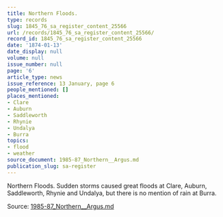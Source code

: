 ```yaml
---
title: Northern Floods.
type: records
slug: 1845_76_sa_register_content_25566
url: /records/1845_76_sa_register_content_25566/
record_id: 1845_76_sa_register_content_25566
date: '1874-01-13'
date_display: null
volume: null
issue_number: null
page: '6'
article_type: news
issue_reference: 13 January, page 6
people_mentioned: []
places_mentioned:
- Clare
- Auburn
- Saddleworth
- Rhynie
- Undalya
- Burra
topics:
- flood
- weather
source_document: 1985-87_Northern__Argus.md
publication_slug: sa-register
---
```


Northern Floods.  Sudden storms caused great floods at Clare, Auburn, Saddleworth, Rhynie and Undalya, but there is no mention of rain at Burra.

Source: [1985-87_Northern__Argus.md](/downloads/markdown/1985-87_Northern__Argus.md)
